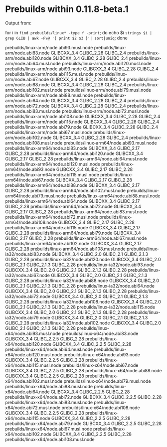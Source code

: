 # Prebuilds within 0.11.8-beta.1

Output from: 

 for i in `find prebuilds/linux* -type f -print`; do echo $i `strings $i | grep GLIB | awk -F\@ '{ print $2 $3 }'| sort|uniq`; done


prebuilds/linux-arm/node.abi93.musl.node
prebuilds/linux-arm/node.abi83.node GLIBCXX_3.4 GLIBC_2.28 GLIBC_2.4
prebuilds/linux-arm/node.abi120.node GLIBCXX_3.4 GLIBC_2.28 GLIBC_2.4
prebuilds/linux-arm/node.abi64.musl.node
prebuilds/linux-arm/node.abi120.musl.node
prebuilds/linux-arm/node.abi93.node GLIBCXX_3.4 GLIBC_2.28 GLIBC_2.4
prebuilds/linux-arm/node.abi115.musl.node
prebuilds/linux-arm/node.abi67.node GLIBCXX_3.4 GLIBC_2.28 GLIBC_2.4
prebuilds/linux-arm/node.abi88.node GLIBCXX_3.4 GLIBC_2.28 GLIBC_2.4
prebuilds/linux-arm/node.abi102.musl.node
prebuilds/linux-arm/node.abi79.musl.node
prebuilds/linux-arm/node.abi88.musl.node
prebuilds/linux-arm/node.abi64.node GLIBCXX_3.4 GLIBC_2.28 GLIBC_2.4
prebuilds/linux-arm/node.abi72.node GLIBCXX_3.4 GLIBC_2.28 GLIBC_2.4
prebuilds/linux-arm/node.abi83.musl.node
prebuilds/linux-arm/node.abi72.musl.node
prebuilds/linux-arm/node.abi108.node GLIBCXX_3.4 GLIBC_2.28 GLIBC_2.4
prebuilds/linux-arm/node.abi115.node GLIBCXX_3.4 GLIBC_2.28 GLIBC_2.4
prebuilds/linux-arm/node.abi79.node GLIBCXX_3.4 GLIBC_2.28 GLIBC_2.4
prebuilds/linux-arm/node.abi67.musl.node
prebuilds/linux-arm/node.abi102.node GLIBCXX_3.4 GLIBC_2.28 GLIBC_2.4
prebuilds/linux-arm/node.abi108.musl.node
prebuilds/linux-arm64/node.abi93.musl.node
prebuilds/linux-arm64/node.abi83.node GLIBCXX_3.4 GLIBC_2.17 GLIBC_2.28
prebuilds/linux-arm64/node.abi120.node GLIBCXX_3.4 GLIBC_2.17 GLIBC_2.28
prebuilds/linux-arm64/node.abi64.musl.node
prebuilds/linux-arm64/node.abi120.musl.node
prebuilds/linux-arm64/node.abi93.node GLIBCXX_3.4 GLIBC_2.17 GLIBC_2.28
prebuilds/linux-arm64/node.abi115.musl.node
prebuilds/linux-arm64/node.abi67.node GLIBCXX_3.4 GLIBC_2.17 GLIBC_2.28
prebuilds/linux-arm64/node.abi88.node GLIBCXX_3.4 GLIBC_2.17 GLIBC_2.28
prebuilds/linux-arm64/node.abi102.musl.node
prebuilds/linux-arm64/node.abi79.musl.node
prebuilds/linux-arm64/node.abi88.musl.node
prebuilds/linux-arm64/node.abi64.node GLIBCXX_3.4 GLIBC_2.17 GLIBC_2.28
prebuilds/linux-arm64/node.abi72.node GLIBCXX_3.4 GLIBC_2.17 GLIBC_2.28
prebuilds/linux-arm64/node.abi83.musl.node
prebuilds/linux-arm64/node.abi72.musl.node
prebuilds/linux-arm64/node.abi108.node GLIBCXX_3.4 GLIBC_2.17 GLIBC_2.28
prebuilds/linux-arm64/node.abi115.node GLIBCXX_3.4 GLIBC_2.17 GLIBC_2.28
prebuilds/linux-arm64/node.abi79.node GLIBCXX_3.4 GLIBC_2.17 GLIBC_2.28
prebuilds/linux-arm64/node.abi67.musl.node
prebuilds/linux-arm64/node.abi102.node GLIBCXX_3.4 GLIBC_2.17 GLIBC_2.28
prebuilds/linux-arm64/node.abi108.musl.node
prebuilds/linux-ia32/node.abi83.node GLIBCXX_3.4 GLIBC_2.0 GLIBC_2.1 GLIBC_2.1.3 GLIBC_2.28
prebuilds/linux-ia32/node.abi120.node GLIBCXX_3.4 GLIBC_2.0 GLIBC_2.1 GLIBC_2.1.3 GLIBC_2.28
prebuilds/linux-ia32/node.abi93.node GLIBCXX_3.4 GLIBC_2.0 GLIBC_2.1 GLIBC_2.1.3 GLIBC_2.28
prebuilds/linux-ia32/node.abi67.node GLIBCXX_3.4 GLIBC_2.0 GLIBC_2.1 GLIBC_2.1.3 GLIBC_2.28
prebuilds/linux-ia32/node.abi88.node GLIBCXX_3.4 GLIBC_2.0 GLIBC_2.1 GLIBC_2.1.3 GLIBC_2.28
prebuilds/linux-ia32/node.abi64.node GLIBCXX_3.4 GLIBC_2.0 GLIBC_2.1 GLIBC_2.1.3 GLIBC_2.28
prebuilds/linux-ia32/node.abi72.node GLIBCXX_3.4 GLIBC_2.0 GLIBC_2.1 GLIBC_2.1.3 GLIBC_2.28
prebuilds/linux-ia32/node.abi108.node GLIBCXX_3.4 GLIBC_2.0 GLIBC_2.1 GLIBC_2.1.3 GLIBC_2.28
prebuilds/linux-ia32/node.abi115.node GLIBCXX_3.4 GLIBC_2.0 GLIBC_2.1 GLIBC_2.1.3 GLIBC_2.28
prebuilds/linux-ia32/node.abi79.node GLIBCXX_3.4 GLIBC_2.0 GLIBC_2.1 GLIBC_2.1.3 GLIBC_2.28
prebuilds/linux-ia32/node.abi102.node GLIBCXX_3.4 GLIBC_2.0 GLIBC_2.1 GLIBC_2.1.3 GLIBC_2.28
prebuilds/linux-x64/node.abi93.musl.node
prebuilds/linux-x64/node.abi83.node GLIBCXX_3.4 GLIBC_2.2.5 GLIBC_2.28
prebuilds/linux-x64/node.abi120.node GLIBCXX_3.4 GLIBC_2.2.5 GLIBC_2.28
prebuilds/linux-x64/node.abi64.musl.node
prebuilds/linux-x64/node.abi120.musl.node
prebuilds/linux-x64/node.abi93.node GLIBCXX_3.4 GLIBC_2.2.5 GLIBC_2.28
prebuilds/linux-x64/node.abi115.musl.node
prebuilds/linux-x64/node.abi67.node GLIBCXX_3.4 GLIBC_2.2.5 GLIBC_2.28
prebuilds/linux-x64/node.abi88.node GLIBCXX_3.4 GLIBC_2.2.5 GLIBC_2.28
prebuilds/linux-x64/node.abi102.musl.node
prebuilds/linux-x64/node.abi79.musl.node
prebuilds/linux-x64/node.abi88.musl.node
prebuilds/linux-x64/node.abi64.node GLIBCXX_3.4 GLIBC_2.2.5 GLIBC_2.28
prebuilds/linux-x64/node.abi72.node GLIBCXX_3.4 GLIBC_2.2.5 GLIBC_2.28
prebuilds/linux-x64/node.abi83.musl.node
prebuilds/linux-x64/node.abi72.musl.node
prebuilds/linux-x64/node.abi108.node GLIBCXX_3.4 GLIBC_2.2.5 GLIBC_2.28
prebuilds/linux-x64/node.abi115.node GLIBCXX_3.4 GLIBC_2.2.5 GLIBC_2.28
prebuilds/linux-x64/node.abi79.node GLIBCXX_3.4 GLIBC_2.2.5 GLIBC_2.28
prebuilds/linux-x64/node.abi67.musl.node
prebuilds/linux-x64/node.abi102.node GLIBCXX_3.4 GLIBC_2.2.5 GLIBC_2.28
prebuilds/linux-x64/node.abi108.musl.node
